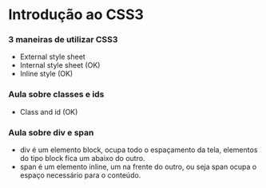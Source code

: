 # Introdução ao CSS3
### 3 maneiras de utilizar CSS3
- External style sheet
- Internal style sheet    (OK)
- Inline style    (OK)

### Aula sobre classes e ids
- Class and id      (OK)

### Aula sobre div e span
 - div é um elemento block, ocupa todo o espaçamento da tela, elementos do tipo block fica um abaixo do outro.
 - span é um elemento inline, um na frente do outro, ou seja span ocupa o espaço necessário para o conteúdo.